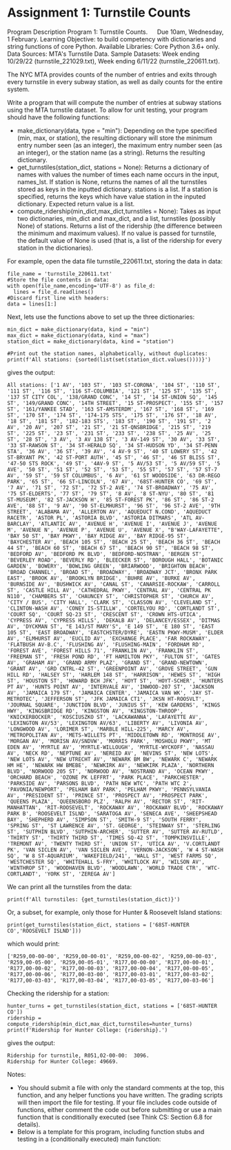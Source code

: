 # Assignment 1: Turnstile Counts

Program Description
Program 1: Turnstile Counts.   Due 10am, Wednesday, 1 February.
Learning Objective: to build competency with dictionaries and string functions of core Python.
Available Libraries: Core Python 3.6+ only.
Data Sources: MTA's Turnstile Data.
Sample Datasets: Week ending 10/29/22 (turnstile_221029.txt), Week ending 6/11/22 (turnstile_220611.txt).

The NYC MTA provides counts of the number of entries and exits through every turnstile in every subway station, as well as daily counts for the entire system.

Write a program that will compute the number of entries at subway stations using the MTA turnstile dataset. To allow for unit testing, your program should have the following functions:

- make_dictionary(data, type = "min"): Depending on the type specified (min, max, or station), the resulting dictionary will store the minimum entry number seen (as an integer), the maximum entry number seen (as an integer), or the station name (as a string). Returns the resulting dictionary.
- get_turnstiles(station_dict, stations = None): Returns a dictionary of names with values the number of times each name occurs in the input, names_lst. If station is None, returns the names of all the turnstiles stored as keys in the inputted dictionary. stations is a list. If a station is specified, returns the keys which have value station in the inputed dictionary. Expected return value is a list.
- compute_ridership(min_dict,max_dict,turnstiles = None): Takes as input two dictionaries, min_dict and max_dict, and a list, turnstiles (possibly None) of stations. Returns a list of the ridership (the difference between the minimum and maximum values). If no value is passed for turnstile, the default value of None is used (that is, a list of the ridership for every station in the dictionaries).

For example, open the data file turnstile_220611.txt, storing the data in data:
```
file_name = 'turnstile_220611.txt'
#Store the file contents in data:
with open(file_name,encoding='UTF-8') as file_d:
  lines = file_d.readlines()
#Discard first line with headers:
data = lines[1:]
```

Next, lets use the functions above to set up the three dictionaries:
```
min_dict = make_dictionary(data, kind = "min")
max_dict = make_dictionary(data, kind = "max")
station_dict = make_dictionary(data, kind = "station")

#Print out the station names, alphabetically, without duplicates:
print(f'All stations: {sorted(list(set(station_dict.values())))}')
```

gives the output:

```
All stations: ['1 AV', '103 ST', '103 ST-CORONA', '104 ST', '110 ST', '111 ST', '116 ST', '116 ST-COLUMBIA', '121 ST', '125 ST', '135 ST', '137 ST CITY COL', '138/GRAND CONC', '14 ST', '14 ST-UNION SQ', '145 ST', '149/GRAND CONC', '14TH STREET', '15 ST-PROSPECT', '155 ST', '157 ST', '161/YANKEE STAD', '163 ST-AMSTERDM', '167 ST', '168 ST', '169 ST', '170 ST', '174 ST', '174-175 STS', '175 ST', '176 ST', '18 AV', '18 ST', '181 ST', '182-183 STS', '183 ST', '190 ST', '191 ST', '2 AV', '20 AV', '207 ST', '21 ST', '21 ST-QNSBRIDGE', '215 ST', '219 ST', '225 ST', '23 ST', '231 ST', '233 ST', '238 ST', '25 AV', '25 ST', '28 ST', '3 AV', '3 AV 138 ST', '3 AV-149 ST', '30 AV', '33 ST', '33 ST-RAWSON ST', '34 ST-HERALD SQ', '34 ST-HUDSON YD', '34 ST-PENN STA', '36 AV', '36 ST', '39 AV', '4 AV-9 ST', '40 ST LOWERY ST', '42 ST-BRYANT PK', '42 ST-PORT AUTH', '45 ST', '46 ST', '46 ST BLISS ST', '47-50 STS ROCK', '49 ST', '4AV-9 ST', '5 AV/53 ST', '5 AV/59 ST', '5 AVE', '50 ST', '51 ST', '52 ST', '53 ST', '55 ST', '57 ST', '57 ST-7 AV', '59 ST', '59 ST COLUMBUS', '6 AV', '61 ST WOODSIDE', '63 DR-REGO PARK', '65 ST', '66 ST-LINCOLN', '67 AV', '68ST-HUNTER CO', '69 ST', '7 AV', '71 ST', '72 ST', '72 ST-2 AVE', '74 ST-BROADWAY', '75 AV', '75 ST-ELDERTS', '77 ST', '79 ST', '8 AV', '8 ST-NYU', '80 ST', '81 ST-MUSEUM', '82 ST-JACKSON H', '85 ST-FOREST PK', '86 ST', '86 ST-2 AVE', '88 ST', '9 AV', '90 ST-ELMHURST', '96 ST', '96 ST-2 AVE', '9TH STREET', 'ALABAMA AV', 'ALLERTON AV', 'AQUEDUCT N.COND', 'AQUEDUCT RACETR', 'ASTOR PL', 'ASTORIA BLVD', 'ASTORIA DITMARS', 'ATL AV-BARCLAY', 'ATLANTIC AV', 'AVENUE H', 'AVENUE I', 'AVENUE J', 'AVENUE M', 'AVENUE N', 'AVENUE P', 'AVENUE U', 'AVENUE X', "B'WAY-LAFAYETTE", 'BAY 50 ST', 'BAY PKWY', 'BAY RIDGE AV', 'BAY RIDGE-95 ST', 'BAYCHESTER AV', 'BEACH 105 ST', 'BEACH 25 ST', 'BEACH 36 ST', 'BEACH 44 ST', 'BEACH 60 ST', 'BEACH 67 ST', 'BEACH 90 ST', 'BEACH 98 ST', 'BEDFORD AV', 'BEDFORD PK BLVD', 'BEDFORD-NOSTRAN', 'BERGEN ST', 'BEVERLEY ROAD', 'BEVERLY RD', 'BLEECKER ST', 'BOROUGH HALL', 'BOTANIC GARDEN', 'BOWERY', 'BOWLING GREEN', 'BRIARWOOD', 'BRIGHTON BEACH', 'BROAD CHANNEL', 'BROAD ST', 'BROADWAY', 'BROADWAY JCT', 'BRONX PARK EAST', 'BROOK AV', 'BROOKLYN BRIDGE', 'BUHRE AV', 'BURKE AV', 'BURNSIDE AV', 'BUSHWICK AV', 'CANAL ST', 'CANARSIE-ROCKAW', 'CARROLL ST', 'CASTLE HILL AV', 'CATHEDRAL PKWY', 'CENTRAL AV', 'CENTRAL PK N110', 'CHAMBERS ST', 'CHAUNCEY ST', 'CHRISTOPHER ST', 'CHURCH AV', 'CITY / BUS', 'CITY HALL', 'CLARK ST', 'CLASSON AV', 'CLEVELAND ST', 'CLINTON-WASH AV', 'CONEY IS-STILLW', 'CORTELYOU RD', 'CORTLANDT ST', 'COURT SQ', 'COURT SQ-23 ST', 'CRESCENT ST', 'CROWN HTS-UTICA', 'CYPRESS AV', 'CYPRESS HILLS', 'DEKALB AV', 'DELANCEY/ESSEX', 'DITMAS AV', 'DYCKMAN ST', "E 143/ST MARY'S", 'E 149 ST', 'E 180 ST', 'EAST 105 ST', 'EAST BROADWAY', 'EASTCHSTER/DYRE', 'EASTN PKWY-MUSM', 'ELDER AV', 'ELMHURST AV', 'EUCLID AV', 'EXCHANGE PLACE', 'FAR ROCKAWAY', 'FLATBUSH AV-B.C', 'FLUSHING AV', 'FLUSHING-MAIN', 'FORDHAM RD', 'FOREST AVE', 'FOREST HILLS 71', 'FRANKLIN AV', 'FRANKLIN ST', 'FREEMAN ST', 'FRESH POND RD', 'FT HAMILTON PKY', 'FULTON ST', 'GATES AV', 'GRAHAM AV', 'GRAND ARMY PLAZ', 'GRAND ST', 'GRAND-NEWTOWN', 'GRANT AV', 'GRD CNTRL-42 ST', 'GREENPOINT AV', 'GROVE STREET', 'GUN HILL RD', 'HALSEY ST', 'HARLEM 148 ST', 'HARRISON', 'HEWES ST', 'HIGH ST', 'HOUSTON ST', 'HOWARD BCH JFK', 'HOYT ST', 'HOYT-SCHER', 'HUNTERS PT AV', 'HUNTS POINT AV', 'INTERVALE AV', 'INWOOD-207 ST', 'JACKSON AV', 'JAMAICA 179 ST', 'JAMAICA CENTER', 'JAMAICA VAN WK', 'JAY ST-METROTEC', 'JEFFERSON ST', 'JFK JAMAICA CT1', 'JKSN HT-ROOSVLT', 'JOURNAL SQUARE', 'JUNCTION BLVD', 'JUNIUS ST', 'KEW GARDENS', 'KINGS HWY', 'KINGSBRIDGE RD', 'KINGSTON AV', 'KINGSTON-THROOP', 'KNICKERBOCKER', 'KOSCIUSZKO ST', 'LACKAWANNA', 'LAFAYETTE AV', 'LEXINGTON AV/53', 'LEXINGTON AV/63', 'LIBERTY AV', 'LIVONIA AV', 'LONGWOOD AV', 'LORIMER ST', 'MARBLE HILL-225', 'MARCY AV', 'METROPOLITAN AV', 'METS-WILLETS PT', 'MIDDLETOWN RD', 'MONTROSE AV', 'MORGAN AV', 'MORISN AV/SNDVW', 'MORRIS PARK', 'MOSHOLU PKWY', 'MT EDEN AV', 'MYRTLE AV', 'MYRTLE-WILLOUGH', 'MYRTLE-WYCKOFF', 'NASSAU AV', 'NECK RD', 'NEPTUNE AV', 'NEREID AV', 'NEVINS ST', 'NEW LOTS', 'NEW LOTS AV', 'NEW UTRECHT AV', 'NEWARK BM BW', 'NEWARK C', 'NEWARK HM HE', 'NEWARK HW BMEBE', 'NEWKIRK AV', 'NEWKIRK PLAZA', 'NORTHERN BLVD', 'NORWOOD 205 ST', 'NORWOOD AV', 'NOSTRAND AV', 'OCEAN PKWY', 'ORCHARD BEACH', 'OZONE PK LEFFRT', 'PARK PLACE', 'PARKCHESTER', 'PARKSIDE AV', 'PARSONS BLVD', 'PATH NEW WTC', 'PATH WTC 2', 'PAVONIA/NEWPORT', 'PELHAM BAY PARK', 'PELHAM PKWY', 'PENNSYLVANIA AV', 'PRESIDENT ST', 'PRINCE ST', 'PROSPECT AV', 'PROSPECT PARK', 'QUEENS PLAZA', 'QUEENSBORO PLZ', 'RALPH AV', 'RECTOR ST', 'RIT-MANHATTAN', 'RIT-ROOSEVELT', 'ROCKAWAY AV', 'ROCKAWAY BLVD', 'ROCKAWAY PARK B', 'ROOSEVELT ISLND', 'SARATOGA AV', 'SENECA AVE', 'SHEEPSHEAD BAY', 'SHEPHERD AV', 'SIMPSON ST', 'SMITH-9 ST', 'SOUTH FERRY', 'SPRING ST', 'ST LAWRENCE AV', 'ST. GEORGE', 'STEINWAY ST', 'STERLING ST', 'SUTPHIN BLVD', 'SUTPHIN-ARCHER', 'SUTTER AV', 'SUTTER AV-RUTLD', 'THIRTY ST', 'THIRTY THIRD ST', 'TIMES SQ-42 ST', 'TOMPKINSVILLE', 'TREMONT AV', 'TWENTY THIRD ST', 'UNION ST', 'UTICA AV', 'V.CORTLANDT PK', 'VAN SICLEN AV', 'VAN SICLEN AVE', 'VERNON-JACKSON', 'W 4 ST-WASH SQ', 'W 8 ST-AQUARIUM', 'WAKEFIELD/241', 'WALL ST', 'WEST FARMS SQ', 'WESTCHESTER SQ', 'WHITEHALL S-FRY', 'WHITLOCK AV', 'WILSON AV', 'WINTHROP ST', 'WOODHAVEN BLVD', 'WOODLAWN', 'WORLD TRADE CTR', 'WTC-CORTLANDT', 'YORK ST', 'ZEREGA AV']
```

We can print all the turnstiles from the data:

```
print(f'All turnstiles: {get_turnstiles(station_dict)}')
```

Or, a subset, for example, only those for Hunter & Roosevelt Island stations:

```
print(get_turnstiles(station_dict, stations = ['68ST-HUNTER CO','ROOSEVELT ISLND']))
```

which would print:
```
['R259,00-00-00', 'R259,00-00-01', 'R259,00-00-02', 'R259,00-00-03', 'R259,00-05-00', 'R259,00-05-01', 'R177,00-00-00', 'R177,00-00-01', 'R177,00-00-02', 'R177,00-00-03', 'R177,00-00-04', 'R177,00-00-05', 'R177,00-00-06', 'R177,00-03-00', 'R177,00-03-01', 'R177,00-03-02', 'R177,00-03-03', 'R177,00-03-04', 'R177,00-03-05', 'R177,00-03-06']
```

Checking the ridership for a station:
```
hunter_turns = get_turnstiles(station_dict, stations = ['68ST-HUNTER CO'])
ridership = compute_ridership(min_dict,max_dict,turnstiles=hunter_turns)
print(f'Ridership for Hunter College: {ridership}.')
```
gives the output:
```
Ridership for turnstile, R051,02-00-00:  3096.
Ridership for Hunter College: 49669.  
```

Notes:

- You should submit a file with only the standard comments at the top, this function, and any helper functions you have written. The grading scripts will then import the file for testing. If your file includes code outside of functions, either comment the code out before submitting or use a main function that is conditionally executed (see Think CS: Section 6.8 for details).
- Below is a template for this program, including function stubs and testing in a (conditionally executed) main function:
